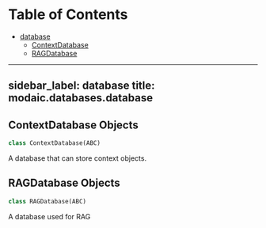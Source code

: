 # Table of Contents

* [database](#modaic.databases.database)
  * [ContextDatabase](#modaic.databases.database.ContextDatabase)
  * [RAGDatabase](#modaic.databases.database.RAGDatabase)

---
sidebar_label: database
title: modaic.databases.database
---

## ContextDatabase Objects

```python
class ContextDatabase(ABC)
```

A database that can store context objects.

## RAGDatabase Objects

```python
class RAGDatabase(ABC)
```

A database used for RAG

